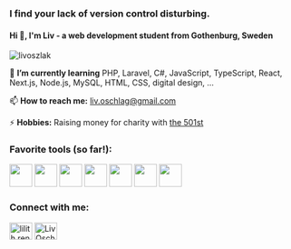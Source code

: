 <h3>I find your lack of version control disturbing.</h3>
<h4>Hi 👋, I'm Liv - a web development student from Gothenburg, Sweden</h4>

<p align="left"> <img src="https://komarev.com/ghpvc/?username=livoszlak&label=Profile%20views&color=0e75b6&style=flat" alt="livoszlak" /> </p>

🌱 **I’m currently learning** PHP, Laravel, C#, JavaScript, TypeScript, React, Next.js, Node.js, MySQL, HTML, CSS, digital design, ...

📫 **How to reach me:** liv.oschlag@gmail.com

⚡ **Hobbies:** Raising money for charity with <a href="https://www.501st.com/">the 501st</a>

<h3 align="left">Favorite tools (so far!):</h3>
<p align="left"><img src="https://cdn.jsdelivr.net/gh/devicons/devicon@latest/icons/laravel/laravel-original.svg" width="40" /> 
<img src="https://cdn.jsdelivr.net/gh/devicons/devicon@latest/icons/csharp/csharp-original.svg" width="40" />
<img src="https://cdn.jsdelivr.net/gh/devicons/devicon@latest/icons/react/react-original.svg" width="40" />
<img src="https://cdn.jsdelivr.net/gh/devicons/devicon@latest/icons/nextjs/nextjs-original.svg" width="40" />
<img src="https://cdn.jsdelivr.net/gh/devicons/devicon@latest/icons/materialui/materialui-original.svg" width="40"/>
<img src="https://cdn.jsdelivr.net/gh/devicons/devicon@latest/icons/mysql/mysql-original.svg" width="40" />
<img src="https://cdn.jsdelivr.net/gh/devicons/devicon@latest/icons/jquery/jquery-original.svg" width="40"/>
</p>

<h3 align="left">Connect with me:</h3>
<p align="left">
<a href="https://instagram.com/lilith.ren" target="blank"><img align="center" src="https://raw.githubusercontent.com/rahuldkjain/github-profile-readme-generator/master/src/images/icons/Social/instagram.svg" alt="lilith.ren" height="30" width="40" /></a>  
<a href="https://www.linkedin.com/in/liv-oschlag-0ab6942b3/" target="blank"><img align="center" src="https://raw.githubusercontent.com/rahuldkjain/github-profile-readme-generator/master/src/images/icons/Social/linked-in-alt.svg" alt="Liv Oschlag" height="30" width="40" /></a>
</p>
